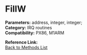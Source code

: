 # FillW

**Parameters:** address, integer, integer;  
**Category:** IRQ routines  
**Compatibility:** PX86, M1ARM  

**Reference Link:**  
[Back to Methods List](../../SUMMARY.md)
